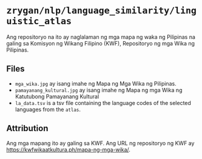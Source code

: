# `zrygan/nlp/language_similarity/linguistic_atlas`

Ang repositoryo na ito ay naglalaman ng mga mapa ng waka ng Pilipinas
na galing sa Komisyon ng Wikang Filipino (KWF), Repositoryo ng mga 
Wika ng Pilipinas.

## Files

- `mga_wika.jpg` ay isang imahe ng Mapa ng 
Mga Wika ng Pilipinas.
- `pamayanang_kultural.jpg` ay isang imahe ng Mapa ng mga Wika ng 
Katutubong Pamayanang Kultural
- `la_data.tsv` is a tsv file containing the language codes of the selected languages from the
`atlas`.

## Attribution

Ang mga mapang ito ay galing sa KWF. Ang URL ng repositoryo ng KWF ay https://kwfwikaatkultura.ph/mapa-ng-mga-wika/.